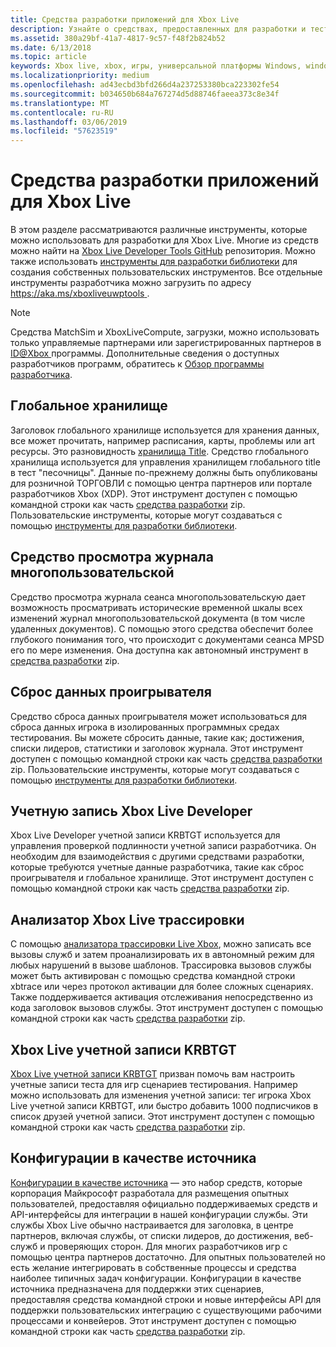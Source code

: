 ```yaml
---
title: Средства разработки приложений для Xbox Live
description: Узнайте о средствах, предоставленных для разработки и тестирования, Xbox Live включен заголовок.
ms.assetid: 380a29bf-41a7-4817-9c57-f48f2b824b52
ms.date: 6/13/2018
ms.topic: article
keywords: Xbox live, xbox, игры, универсальной платформы Windows, windows 10, xbox, один, средства сброса проигрывателя, live анализатора трассировки, управление наземного транспорта Сингапура, xbox live учетной записи KRBTGT,
ms.localizationpriority: medium
ms.openlocfilehash: ad43ecbd3bfd266d4a237253380bca223302fe54
ms.sourcegitcommit: b034650b684a767274d5d88746faeea373c8e34f
ms.translationtype: MT
ms.contentlocale: ru-RU
ms.lasthandoff: 03/06/2019
ms.locfileid: "57623519"
---
```

# <a name="development-tools-for-xbox-live"></a>Средства разработки приложений для Xbox Live

В этом разделе рассматриваются различные инструменты, которые можно использовать для разработки для Xbox Live. Многие из средств можно найти на [Xbox Live Developer Tools GitHub](https://github.com/Microsoft/xbox-live-developer-tools) репозитория. Можно также использовать [инструменты для разработки библиотеки](https://www.nuget.org/packages/Microsoft.Xbox.Services.DevTools) для создания собственных пользовательских инструментов. Все отдельные инструменты разработчика можно загрузить по адресу [ https://aka.ms/xboxliveuwptools ](https://aka.ms/xboxliveuwptools).

> [!NOTE]
> Средства MatchSim и XboxLiveCompute, загрузки, можно использовать только управляемые партнерами или зарегистрированных партнеров в [ ID@Xbox ](https://www.xbox.com/Developers/id) программы. Дополнительные сведения о доступных разработчиков программ, обратитесь к [Обзор программы разработчика](https://docs.microsoft.com/windows/uwp/xbox-live/developer-program-overview). 

## <a name="global-storage"></a>Глобальное хранилище
Заголовок глобального хранилище используется для хранения данных, все может прочитать, например расписания, карты, проблемы или art ресурсы. Это разновидность [хранилища Title](../storage-platform/xbox-live-title-storage/xbox-live-title-storage.md). Средство глобального хранилища используется для управления хранилищем глобального title в тест "песочницы". Данные по-прежнему должны быть опубликованы для розничной ТОРГОВЛИ с помощью центра партнеров или портале разработчиков Xbox (XDP). Этот инструмент доступен с помощью командной строки как часть [средства разработки](https://aka.ms/xboxliveuwptools) zip. Пользовательские инструменты, которые могут создаваться с помощью [инструменты для разработки библиотеки](https://www.nuget.org/packages/Microsoft.Xbox.Services.DevTools).

## <a name="multiplayer-session-history-viewer"></a>Средство просмотра журнала многопользовательской
Средство просмотра журнала сеанса многопользовательскую дает возможность просматривать исторические временной шкалы всех изменений журнал многопользовательской документа (в том числе удаленных документов). С помощью этого средства обеспечит более глубокого понимания того, что происходит с документами сеанса MPSD его по мере изменения. Она доступна как автономный инструмент в [средства разработки](https://aka.ms/xboxliveuwptools) zip.

## <a name="player-data-reset"></a>Сброс данных проигрывателя
Средство сброса данных проигрывателя может использоваться для сброса данных игрока в изолированных программных средах тестирования. Вы можете сбросить данные, такие как; достижения, списки лидеров, статистики и заголовок журнала. Этот инструмент доступен с помощью командной строки как часть [средства разработки](https://aka.ms/xboxliveuwptools) zip. Пользовательские инструменты, которые могут создаваться с помощью [инструменты для разработки библиотеки](https://www.nuget.org/packages/Microsoft.Xbox.Services.DevTools).

## <a name="xbox-live-developer-account"></a>Учетную запись Xbox Live Developer
Xbox Live Developer учетной записи KRBTGT используется для управления проверкой подлинности учетной записи разработчика. Он необходим для взаимодействия с другими средствами разработки, которые требуются учетные данные разработчика, такие как сброс проигрывателя и глобальное хранилище. Этот инструмент доступен с помощью командной строки как часть [средства разработки](https://aka.ms/xboxliveuwptools) zip.

## <a name="xbox-live-trace-analyzer"></a>Анализатор Xbox Live трассировки
С помощью [анализатора трассировки Live Xbox](analyze-service-calls.md), можно записать все вызовы служб и затем проанализировать их в автономный режим для любых нарушений в вызове шаблонов. Трассировка вызовов службы может быть активирован с помощью средства командной строки xbtrace или через протокол активации для более сложных сценариях. Также поддерживается активация отслеживания непосредственно из кода заголовок вызовов службы. Этот инструмент доступен с помощью командной строки как часть [средства разработки](https://aka.ms/xboxliveuwptools) zip.

## <a name="xbox-live-account-tool"></a>Xbox Live учетной записи KRBTGT  
[Xbox Live учетной записи KRBTGT](xbox-live-account-tool.md) призван помочь вам настроить учетные записи теста для игр сценариев тестирования. Например можно использовать для изменения учетной записи: тег игрока Xbox Live учетной записи KRBTGT, или быстро добавить 1000 подписчиков в список друзей учетной записи. Этот инструмент доступен с помощью командной строки как часть [средства разработки](https://aka.ms/xboxliveuwptools) zip.

## <a name="config-as-source"></a>Конфигурации в качестве источника
[Конфигурации в качестве источника](https://github.com/Microsoft/xbox-live-developer-tools/blob/master/CONFIGASSOURCE.md) — это набор средств, которые корпорация Майкрософт разработала для размещения опытных пользователей, предоставляя официально поддерживаемых средств и API-интерфейсы для интеграции в нашей конфигурации службы. Эти службы Xbox Live обычно настраивается для заголовка, в центре партнеров, включая службы, от списки лидеров, до достижения, веб-служб и проверяющих сторон. Для многих разработчиков игр с помощью центра партнеров достаточно. Для опытных пользователей но есть желание интегрировать в собственные процессы и средства наиболее типичных задач конфигурации.  Конфигурации в качестве источника предназначена для поддержки этих сценариев, предоставляя средства командной строки и новые интерфейсы API для поддержки пользовательских интеграцию с существующими рабочими процессами и конвейеров. Этот инструмент доступен с помощью командной строки как часть [средства разработки](https://aka.ms/xboxliveuwptools) zip.
